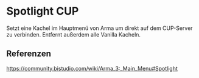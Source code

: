 # Spotlight CUP

Setzt eine Kachel im Hauptmenü von Arma um direkt auf dem CUP-Server zu verbinden. Entfernt außerdem alle Vanilla Kacheln.

## Referenzen

<https://community.bistudio.com/wiki/Arma_3:_Main_Menu#Spotlight>
